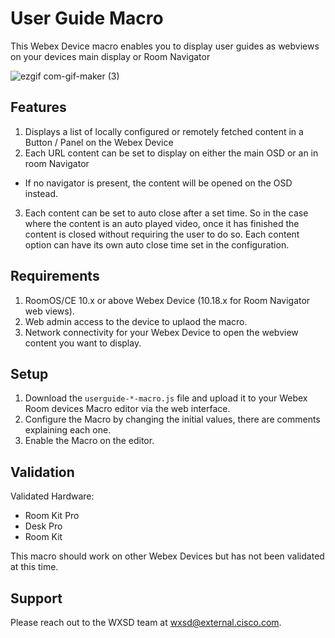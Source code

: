 # User Guide Macro
This Webex Device macro enables you to display user guides as webviews on your devices main display or Room Navigator

![ezgif com-gif-maker (3)](https://user-images.githubusercontent.com/21026209/208012076-694d40b2-f1e2-4f83-804a-62067069a8ce.gif)

## Features

1. Displays a list of locally configured or remotely fetched content in a Button / Panel on the Webex Device
2. Each URL content can be set to display on either the main OSD or an in room Navigator
  - If no navigator is present, the content will be opened on the OSD instead.
3. Each content can be set to auto close after a set time. So in the case where the content is an auto played video, once it has finished the content is closed without requiring the user to do so. Each content option can have its own auto close time set in the configuration.

## Requirements
1. RoomOS/CE 10.x or above Webex Device (10.18.x for Room Navigator web views).
2. Web admin access to the device to uplaod the macro.
3. Network connectivity for your Webex Device to open the webview content you want to display.

## Setup

1. Download the ``userguide-*-macro.js`` file and upload it to your Webex Room devices Macro editor via the web interface.
2. Configure the Macro by changing the initial values, there are comments explaining each one.
3. Enable the Macro on the editor.


## Validation

Validated Hardware:

* Room Kit Pro
* Desk Pro
* Room Kit

This macro should work on other Webex Devices but has not been validated at this time.

## Support

Please reach out to the WXSD team at [wxsd@external.cisco.com](mailto:wxsd@external.cisco.com?subject=userguide-macro).
